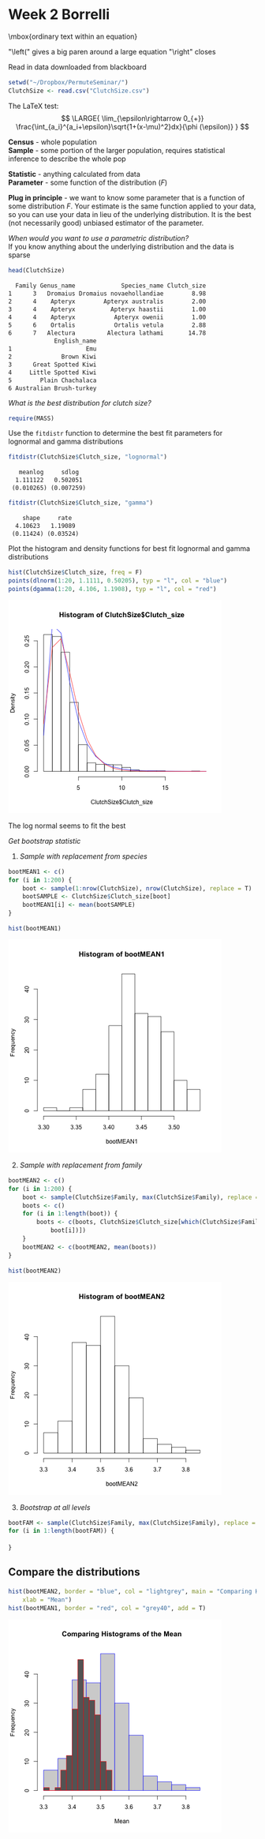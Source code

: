 Week 2 Borrelli
================================================================




\mbox{ordinary text within an equation}  

"\left(" gives a big paren around a large equation "\right" closes
  
Read in data downloaded from blackboard  

```r
setwd("~/Dropbox/PermuteSeminar/")
ClutchSize <- read.csv("ClutchSize.csv")
```


The LaTeX test:  
$$
\LARGE{
\lim_{\epsilon\rightarrow 0_{+}} \frac{\int_{a_i}^{a_i+\epsilon}\sqrt{1+(x-\mu)^2}dx}{\phi (\epsilon)}
}
$$

**Census** - whole population  
**Sample** - some portion of the larger population, requires statistical inference to describe the whole pop  

**Statistic** - anything calculated from data  
**Parameter** - some function of the distribution (*F*)  

**Plug in principle** - we want to know some parameter that is a function of some distribution $F$. Your estimate is the same function applied to your data, so you can use your data in lieu of the underlying distribution. It is the best (not necessarily good) unbiased estimator of the parameter.  

*When would you want to use a parametric distribution?*  
If you know anything about the underlying distribution and the data is sparse  


```r
head(ClutchSize)
```

```
  Family Genus_name             Species_name Clutch_size
1      3   Dromaius Dromaius novaehollandiae        8.98
2      4    Apteryx        Apteryx australis        2.00
3      4    Apteryx          Apteryx haastii        1.00
4      4    Apteryx           Apteryx owenii        1.00
5      6    Ortalis           Ortalis vetula        2.88
6      7   Alectura         Alectura lathami       14.78
             English_name
1                     Emu
2              Brown Kiwi
3      Great Spotted Kiwi
4     Little Spotted Kiwi
5        Plain Chachalaca
6 Australian Brush-turkey
```



*What is the best distribution for clutch size?*  
  

```r
require(MASS)
```

  
Use the `fitdistr` function to determine the best fit parameters for lognormal and gamma distributions  


```r
fitdistr(ClutchSize$Clutch_size, "lognormal")
```

```
   meanlog     sdlog  
  1.111122   0.502051 
 (0.010265) (0.007259)
```

```r
fitdistr(ClutchSize$Clutch_size, "gamma")
```

```
    shape     rate  
  4.10623   1.19089 
 (0.11424) (0.03524)
```

  
Plot the histogram and density functions for best fit lognormal and gamma distributions  


```r
hist(ClutchSize$Clutch_size, freq = F)
points(dlnorm(1:20, 1.1111, 0.50205), typ = "l", col = "blue")
points(dgamma(1:20, 4.106, 1.1908), typ = "l", col = "red")
```

![plot of chunk unnamed-chunk-6](figure/unnamed-chunk-6.png) 


The log normal seems to fit the best

*Get bootstrap statistic*

1. *Sample with replacement from species*  
   

```r
bootMEAN1 <- c()
for (i in 1:200) {
    boot <- sample(1:nrow(ClutchSize), nrow(ClutchSize), replace = T)
    bootSAMPLE <- ClutchSize$Clutch_size[boot]
    bootMEAN1[i] <- mean(bootSAMPLE)
}
```



```r
hist(bootMEAN1)
```

![plot of chunk unnamed-chunk-8](figure/unnamed-chunk-8.png) 



2. *Sample with replacement from family*
  

```r
bootMEAN2 <- c()
for (i in 1:200) {
    boot <- sample(ClutchSize$Family, max(ClutchSize$Family), replace = T)
    boots <- c()
    for (i in 1:length(boot)) {
        boots <- c(boots, ClutchSize$Clutch_size[which(ClutchSize$Family == 
            boot[i])])
    }
    bootMEAN2 <- c(bootMEAN2, mean(boots))
}
```



```r
hist(bootMEAN2)
```

![plot of chunk unnamed-chunk-10](figure/unnamed-chunk-10.png) 

  
3. *Bootstrap at all levels*  
  

```r
bootFAM <- sample(ClutchSize$Family, max(ClutchSize$Family), replace = T)
for (i in 1:length(bootFAM)) {
    
}
```

  
Compare the distributions
------------------------------------

```r
hist(bootMEAN2, border = "blue", col = "lightgrey", main = "Comparing Histograms of the Mean", 
    xlab = "Mean")
hist(bootMEAN1, border = "red", col = "grey40", add = T)
```

![plot of chunk unnamed-chunk-12](figure/unnamed-chunk-12.png) 


